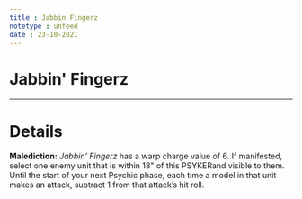 ```yaml
---
title : Jabbin Fingerz
notetype : unfeed
date : 23-10-2021
---
```


# Jabbin' Fingerz

---

# Details

**Malediction:** _Jabbin’ Fingerz_ has a warp charge value of 6. If manifested, select one enemy unit that is within 18" of this PSYKERand visible to them. Until the start of your next Psychic phase, each time a model in that unit makes an attack, subtract 1 from that attack’s hit roll.